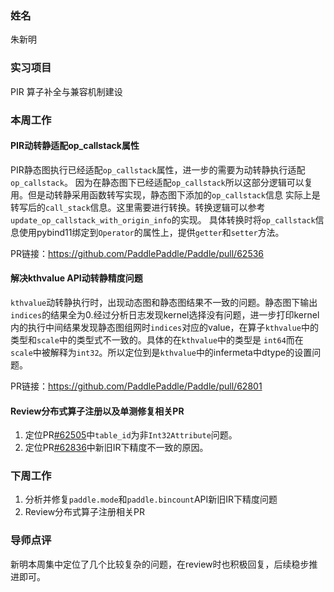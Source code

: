 ### 姓名
朱新明
### 实习项目
PIR 算子补全与兼容机制建设
### 本周工作
#### PIR动转静适配op_callstack属性
PIR静态图执行已经适配`op_callstack`属性，进一步的需要为动转静执行适配`op_callstack`。
因为在静态图下已经适配`op_callstack`所以这部分逻辑可以复用。但是动转静采用函数转写实现，静态图下添加的`op_callstack`信息
实际上是转写后的`call_stack`信息。这里需要进行转换。转换逻辑可以参考`update_op_callstack_with_origin_info`的实现。
具体转换时将`op_callstack`信息使用pybind11绑定到`Operator`的属性上，提供`getter`和`setter`方法。


PR链接：https://github.com/PaddlePaddle/Paddle/pull/62536

#### 解决kthvalue API动转静精度问题
`kthvalue`动转静执行时，出现动态图和静态图结果不一致的问题。静态图下输出`indices`的结果全为0.经过分析日志发现kernel选择没有问题，进一步打印kernel内的执行中间结果发现静态图组网时`indices`对应的value，在算子`kthvalue`中的类型和`scale`中的类型式不一致的。具体的在`kthvalue`中的类型是
`int64`而在`scale`中被解释为`int32`。所以定位到是`kthvalue`中的infermeta中dtype的设置问题。

PR链接：https://github.com/PaddlePaddle/Paddle/pull/62801

#### Review分布式算子注册以及单测修复相关PR
1. 定位PR[#62505](https://github.com/PaddlePaddle/Paddle/pull/62505)中`table_id`为非`Int32Attribute`问题。
2. 定位PR[#62836](https://github.com/PaddlePaddle/Paddle/pull/62863)中新旧IR下精度不一致的原因。
   
### 下周工作
1. 分析并修复`paddle.mode`和`paddle.bincount`API新旧IR下精度问题
2. Review分布式算子注册相关PR

### 导师点评
新明本周集中定位了几个比较复杂的问题，在review时也积极回复，后续稳步推进即可。
